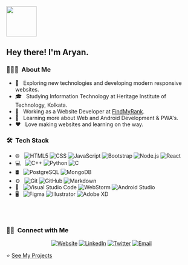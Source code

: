 <img height="80em" src="https://avatars.githubusercontent.com/u/63502167?s=460&u=05f32e1d3b6a1e82a83fddcda5df1d53ebd4625e&v=4">

<h2> Hey there! I'm Aryan.</h2>

<h3> 👨🏻‍💻 &nbsp;About Me </h3>

- 🤔 &nbsp; Exploring new technologies and developing modern responsive websites.
- 🎓 &nbsp; Studying Information Technology at Heritage Institute of Technology, Kolkata.
- 💼 &nbsp; Working as a Website Developer at [FindMyRank](https://www.findmyrank.com).
- 🌱 &nbsp; Learning more about Web and Android Development & PWA's.
- ❤ &nbsp; Love making websites and learning on the way.

<h3> 🛠 &nbsp;Tech Stack</h3>

- 🌐 &nbsp;
  ![HTML5](https://img.shields.io/badge/-HTML5-333333?style=flat&logo=HTML5)
  ![CSS](https://img.shields.io/badge/-CSS-333333?style=flat&logo=CSS3&logoColor=1572B6)
  ![JavaScript](https://img.shields.io/badge/-JavaScript-333333?style=flat&logo=javascript)
  ![Bootstrap](https://img.shields.io/badge/-Bootstrap-333333?style=flat&logo=bootstrap&logoColor=563D7C)
  ![Node.js](https://img.shields.io/badge/-Node.js-333333?style=flat&logo=node.js)
  ![React](https://img.shields.io/badge/-React-333333?style=flat&logo=react)
- 💻 &nbsp;
  ![C++](https://img.shields.io/badge/-C++-333333?style=flat&logo=C%2B%2B&logoColor=00599C)
  ![Python](https://img.shields.io/badge/-Python-333333?style=flat&logo=python)
  ![C](https://img.shields.io/badge/-C-333333?style=flat&logo=C&logoColor=007396)
- 🛢 &nbsp;
  ![PostgreSQL](https://img.shields.io/badge/-PostgreSQL-333333?style=flat&logo=postgresql)
  ![MongoDB](https://img.shields.io/badge/-MongoDB-333333?style=flat&logo=mongodb)
- ⚙️ &nbsp;
  ![Git](https://img.shields.io/badge/-Git-333333?style=flat&logo=git)
  ![GitHub](https://img.shields.io/badge/-GitHub-333333?style=flat&logo=github)
  ![Markdown](https://img.shields.io/badge/-Markdown-333333?style=flat&logo=markdown)
- 🔧 &nbsp;
  ![Visual Studio Code](https://img.shields.io/badge/-Visual%20Studio%20Code-333333?style=flat&logo=visual-studio-code&logoColor=007ACC)
  ![WebStorm](https://img.shields.io/badge/-WebStorm-333333?style=flat&logo=webstorm)
  ![Android Studio](https://img.shields.io/badge/-Android%20Studio-333333?style=flat&logo=android-studio)
- 🖥 &nbsp;
  ![Figma](https://img.shields.io/badge/-Illustrator-333333?style=flat&logo=figma)
  ![Illustrator](https://img.shields.io/badge/-Illustrator-333333?style=flat&logo=adobe-illustrator)
  ![Adobe XD](https://img.shields.io/badge/-Adobe%20XD-333333?style=flat&logo=adobe-xd)

<br/>

<!-- 
<a href="https://github.com/ArynKr">
  <img height="180em" src="" />
  <img height="180em" src="" />
</a>
-->

<br/>

<h3> 🤝🏻 &nbsp;Connect with Me </h3>

<p align="center">
<a href="https://codequate.tech"><img alt="Website" src="https://img.shields.io/badge/Website-codequate.tech-blue?style=flat-square&logo=google-chrome"></a>
<a href="https://www.linkedin.com/in/ArynKr/"><img alt="LinkedIn" src="https://img.shields.io/badge/LinkedIn-ArynKr-blue?style=flat-square&logo=linkedin"></a>
<a href="https://twitter.com/TheArynKr"><img alt="Twitter" src="https://img.shields.io/badge/Twiiter-TheArynKr-blue?style=flat-square&logo=twitter"></a>
<a href="mailto:aryankumar1504@gmail.com"><img alt="Email" src="https://img.shields.io/badge/Email-aryankumar1504@gmail.com-blue?style=flat-square&logo=gmail"></a>
</p>

⭐️ [See My Projects](https://github.com/ArynKr)
